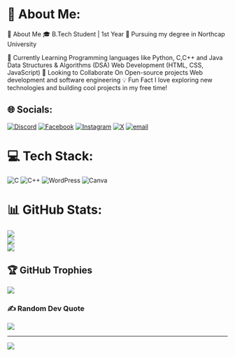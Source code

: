 # 💫 About Me:
🚀 About Me
🎓 B.Tech Student | 1st Year
📍 Pursuing my degree in Northcap University

🌱 Currently Learning
Programming languages like Python, C,C++ and Java
Data Structures & Algorithms (DSA)
Web Development (HTML, CSS, JavaScript)
🤝 Looking to Collaborate On
Open-source projects
Web development and software engineering
💡 Fun Fact
I love exploring new technologies and building cool projects in my free time!


## 🌐 Socials:
[![Discord](https://img.shields.io/badge/Discord-%237289DA.svg?logo=discord&logoColor=white)](https://discord.gg/nikhildhuria01) [![Facebook](https://img.shields.io/badge/Facebook-%231877F2.svg?logo=Facebook&logoColor=white)](https://facebook.com/NikhilDhuria) [![Instagram](https://img.shields.io/badge/Instagram-%23E4405F.svg?logo=Instagram&logoColor=white)](https://instagram.com/nikhildhuria01) [![X](https://img.shields.io/badge/X-black.svg?logo=X&logoColor=white)](https://x.com/NikhilDhuria01) [![email](https://img.shields.io/badge/Email-D14836?logo=gmail&logoColor=white)](mailto:nikhildhuria01@gmail.com) 

# 💻 Tech Stack:
![C](https://img.shields.io/badge/c-%2300599C.svg?style=for-the-badge&logo=c&logoColor=white) ![C++](https://img.shields.io/badge/c++-%2300599C.svg?style=for-the-badge&logo=c%2B%2B&logoColor=white) ![WordPress](https://img.shields.io/badge/WordPress-%23117AC9.svg?style=for-the-badge&logo=WordPress&logoColor=white) ![Canva](https://img.shields.io/badge/Canva-%2300C4CC.svg?style=for-the-badge&logo=Canva&logoColor=white)
# 📊 GitHub Stats:
![](https://github-readme-stats.vercel.app/api?username=Nikhildhuria01&theme=dark&hide_border=false&include_all_commits=false&count_private=false)<br/>
![](https://github-readme-streak-stats.herokuapp.com/?user=Nikhildhuria01&theme=dark&hide_border=false)<br/>
![](https://github-readme-stats.vercel.app/api/top-langs/?username=Nikhildhuria01&theme=dark&hide_border=false&include_all_commits=false&count_private=false&layout=compact)

## 🏆 GitHub Trophies
![](https://github-profile-trophy.vercel.app/?username=Nikhildhuria01&theme=radical&no-frame=false&no-bg=false&margin-w=4)

### ✍️ Random Dev Quote
![](https://quotes-github-readme.vercel.app/api?type=horizontal&theme=radical)

---
[![](https://visitcount.itsvg.in/api?id=Nikhildhuria01&icon=9&color=10)](https://visitcount.itsvg.in)

<!-- Proudly created with GPRM ( https://gprm.itsvg.in ) -->
